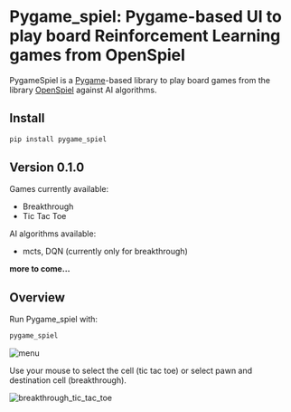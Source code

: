 # Pygame_spiel: Pygame-based UI to play board Reinforcement Learning games from OpenSpiel
PygameSpiel is a [Pygame](https://www.pygame.org)-based library to play board games from the library [OpenSpiel](https://github.com/google-deepmind/open_spiel) against AI algorithms.

## Install
```bash
pip install pygame_spiel
```

## Version 0.1.0
Games currently available: 
* Breakthrough
* Tic Tac Toe

AI algorithms available:
* mcts, DQN (currently only for breakthrough)

**more to come...**

## Overview
Run Pygame_spiel with:

```bash
pygame_spiel
```
![menu](https://github.com/giogix2/pygame_spiel/assets/5859539/aa0f41c8-a619-489d-bbef-592555fb8afa)

Use your mouse to select the cell (tic tac toe) or select pawn and destination cell (breakthrough).

![breakthrough_tic_tac_toe](https://github.com/giogix2/pygame_spiel/assets/5859539/4d7abe5e-355c-485b-a0a8-171ea1432c10)

